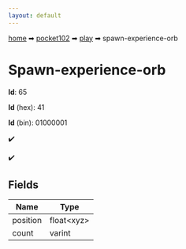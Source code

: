 ```yaml
---
layout: default
---
```


[home](/) ➡ [pocket102](/protocol/pocket102) ➡ [play](/protocol/pocket102/play) ➡ spawn-experience-orb

# Spawn-experience-orb

**Id**: 65

**Id** (hex): 41

**Id** (bin): 01000001

✔️

✔️

## Fields

Name | Type
---|---
position | float&lt;xyz&gt;
count | varint

